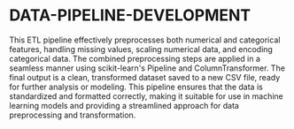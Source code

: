 # DATA-PIPELINE-DEVELOPMENT


This ETL pipeline effectively preprocesses both numerical and categorical features, handling missing values, scaling numerical data, and encoding categorical data. The combined preprocessing steps are applied in a seamless manner using scikit-learn's Pipeline and ColumnTransformer. The final output is a clean, transformed dataset saved to a new CSV file, ready for further analysis or modeling.
This pipeline ensures that the data is standardized and formatted correctly, making it suitable for use in machine learning models and providing a streamlined approach for data preprocessing and transformation.
